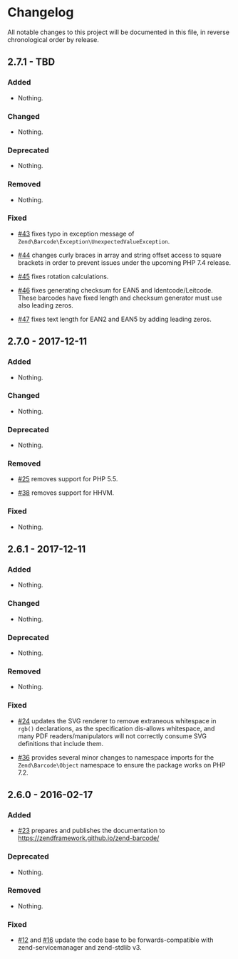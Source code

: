 # Changelog

All notable changes to this project will be documented in this file, in reverse chronological order by release.

## 2.7.1 - TBD

### Added

- Nothing.

### Changed

- Nothing.

### Deprecated

- Nothing.

### Removed

- Nothing.

### Fixed

- [#43](https://github.com/zendframework/zend-barcode/pull/43) fixes typo in exception message of `Zend\Barcode\Exception\UnexpectedValueException`.

- [#44](https://github.com/zendframework/zend-barcode/pull/44) changes
  curly braces in array and string offset access to square brackets
  in order to prevent issues under the upcoming PHP 7.4 release.

- [#45](https://github.com/zendframework/zend-barcode/pull/45) fixes
  rotation calculations.

- [#46](https://github.com/zendframework/zend-barcode/pull/46) fixes
  generating checksum for EAN5 and Identcode/Leitcode. These barcodes
  have fixed length and checksum generator must use also leading zeros. 

- [#47](https://github.com/zendframework/zend-barcode/pull/47) fixes
  text length for EAN2 and EAN5 by adding leading zeros.

## 2.7.0 - 2017-12-11

### Added

- Nothing.

### Changed

- Nothing.

### Deprecated

- Nothing.

### Removed

- [#25](https://github.com/zendframework/zend-barcode/pull/25) removes support
  for PHP 5.5.

- [#38](https://github.com/zendframework/zend-barcode/pull/38) removes support
  for HHVM.

### Fixed

- Nothing.

## 2.6.1 - 2017-12-11

### Added

- Nothing.

### Changed

- Nothing.

### Deprecated

- Nothing.

### Removed

- Nothing.

### Fixed

- [#24](https://github.com/zendframework/zend-barcode/pull/24) updates the SVG
  renderer to remove extraneous whitespace in `rgb()` declarations, as the
  specification dis-allows whitespace, and many PDF readers/manipulators will
  not correctly consume SVG definitions that include them.

- [#36](https://github.com/zendframework/zend-barcode/pull/36) provides several
  minor changes to namespace imports for the `Zend\Barcode\Object` namespace to
  ensure the package works on PHP 7.2.

## 2.6.0 - 2016-02-17

### Added

- [#23](https://github.com/zendframework/zend-barcode/pull/23) prepares and
  publishes the documentation to https://zendframework.github.io/zend-barcode/

### Deprecated

- Nothing.

### Removed

- Nothing.

### Fixed

- [#12](https://github.com/zendframework/zend-barcode/pull/12) and
  [#16](https://github.com/zendframework/zend-barcode/pull/16) update the code
  base to be forwards-compatible with zend-servicemanager and zend-stdlib v3.
